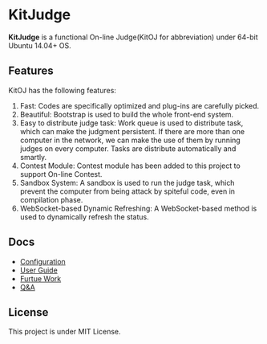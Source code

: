# KitJudge

**KitJudge** is a functional On-line Judge(KitOJ for abbreviation) under 64-bit Ubuntu 14.04+ OS. 

## Features

KitOJ has the following features:

1. Fast: Codes are specifically optimized and plug-ins are carefully picked.
2. Beautiful: Bootstrap is used to build the whole front-end system.
3. Easy to distribute judge task: Work queue is used to distribute task, which can make the judgment persistent. If there are more than one computer in the network, we can make the use of them by running judges on every computer. Tasks are distribute automatically and smartly.
4. Contest Module: Contest module has been added to this project to support On-line Contest.
5. Sandbox System: A sandbox is used to run the judge task, which prevent the computer from being attack by spiteful code, even in compilation phase.
6. WebSocket-based Dynamic Refreshing: A WebSocket-based method is used to dynamically refresh the status.

## Docs

* [Configuration](docs/configuration.md)
* [User Guide](docs/guide.md)
* [Furtue Work](docs/future_work.md)
* [Q&A](docs/Q&A.md)

## License

This project is under MIT License.